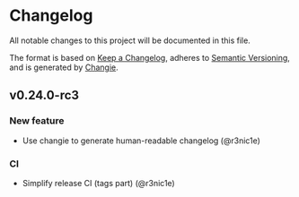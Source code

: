 # Changelog
All notable changes to this project will be documented in this file.

The format is based on [Keep a Changelog](https://keepachangelog.com/en/1.0.0/),
adheres to [Semantic Versioning](https://semver.org/spec/v2.0.0.html),
and is generated by [Changie](https://github.com/miniscruff/changie).




## v0.24.0-rc3
### New feature
* Use changie to generate human-readable changelog (@r3nic1e)

### CI
* Simplify release CI (tags part) (@r3nic1e)


